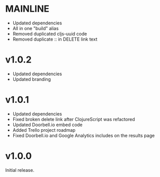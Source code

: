 MAINLINE
====

* Updated dependencies
* All in one "build" alias
* Removed duplicated cljs-uuid code
* Removed duplicate :: in DELETE link text

v1.0.2
====

* Updated dependencies
* Updated branding

v1.0.1
====

* Updated dependencies
* Fixed broken delete link after ClojureScript was refactored
* Updated Doorbell.io embed code
* Added Trello project roadmap
* Fixed Doorbell.io and Google Analytics includes on the results page

v1.0.0
====
Initial release.